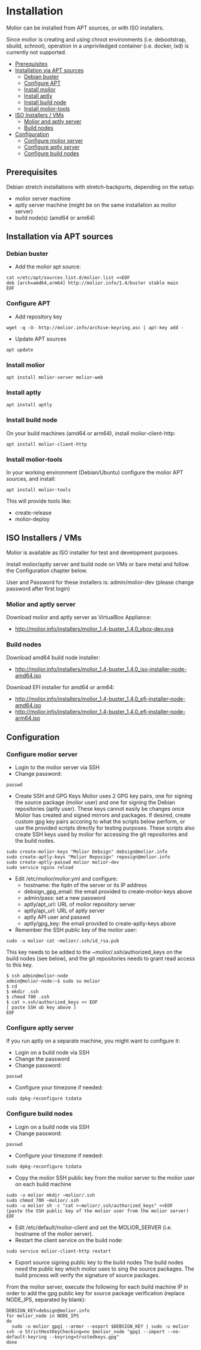 # Installation

Molior can be installed from APT sources, or with ISO installers.

Since molior is creating and using chroot environments (i.e. debootstrap, sbuild, schroot),
operation in a unpriviledged container (i.e. docker, lxd) is currently not supported.

<!-- vim-markdown-toc GFM -->

* [Prerequisites](#prerequisites)
* [Installation via APT sources](#installation-via-apt-sources)
    * [Debian buster](#debian-buster)
    * [Configure APT](#configure-apt)
    * [Install molior](#install-molior)
    * [Install aptly](#install-aptly)
    * [Install build node](#install-build-node)
    * [Install molior-tools](#install-molior-tools)
* [ISO Installers / VMs](#iso-installers--vms)
    * [Molior and aptly server](#molior-and-aptly-server)
    * [Build nodes](#build-nodes)
* [Configuration](#configuration)
    * [Configure molior server](#configure-molior-server)
    * [Configure aptly server](#configure-aptly-server)
    * [Configure build nodes](#configure-build-nodes)

<!-- vim-markdown-toc -->

## Prerequisites

Debian stretch installations with stretch-backports, depending on the setup:
- molior server machine
- aptly server machine (might be on the same installation as molior server)
- build node(s) (amd64 or arm64)

## Installation via APT sources

### Debian buster

- Add the molior apt source:
```
cat >/etc/apt/sources.list.d/molior.list <<EOF
deb [arch=amd64,arm64] http://molior.info/1.4/buster stable main
EOF
```

### Configure APT

- Add repository key
```
wget -q -O- http://molior.info/archive-keyring.asc | apt-key add -
```

- Update APT sources
```
apt update
```

### Install molior

```
apt install molior-server molior-web
```

### Install aptly

```
apt install aptly
```

### Install build node

On your build machines (amd64 or arm64), install molior-client-http:
```
apt install molior-client-http
```

### Install molior-tools

In your working environment (Debian/Ubuntu) configure the molior APT sources, and install:

```
apt install molior-tools
```

This will provide tools like:
- create-release
- molior-deploy

## ISO Installers / VMs

Molior is available as ISO installer for test and development purposes.

Install molior/aptly server and build node on VMs or bare metal and follow the Configuration chapter below.

User and Password for these installers is: admin/molior-dev (please change password after first login)

### Molior and aptly server

Download molior and aptly server as VirtualBox Appliance:
- http://molior.info/installers/molior_1.4-buster_1.4.0_vbox-dev.ova

### Build nodes

Download amd64 build node installer:
- http://molior.info/installers/molior_1.4-buster_1.4.0_iso-installer-node-amd64.iso

Download EFI installer for amd64 or arm64:
- http://molior.info/installers/molior_1.4-buster_1.4.0_efi-installer-node-amd64.iso
- http://molior.info/installers/molior_1.4-buster_1.4.0_efi-installer-node-arm64.iso

## Configuration

### Configure molior server

- Login to the molior server via SSH
- Change password:
```
passwd
```
- Create SSH and GPG Keys
  Molior uses 2 GPG key pairs, one for signing the source package (molior user) and one for signing the Debian repositories (aptly user).
  These keys cannot easily be changes once Molior has created and signed mirrors and packages.
  If desired, create custom gpg key pairs accoring to what the scripts below perform, or use the provided scripts directly for testing purposes.
  These scripts also create SSH keys used by molior for accessing the git repositories and the build nodes.
```
sudo create-molior-keys "Molior Debsign" debsign@molior.info
sudo create-aptly-keys "Molior Reposign" reposign@molior.info
sudo create-aptly-passwd molior molior-dev
sudo service nginx reload
```
- Edit /etc/molior/molior.yml and configure:
  - hostname: the fqdn of the server or its IP address
  - debsign_gpg_email: the email provided to create-molior-keys above
  - admin/pass: set a new password
  - aptly/apt_url: URL of molior repository server
  - aptly/api_url: URL of aptly server
  - aptly API user and passwd
  - aptly/gpg_key: the email provided to create-aptly-keys above
- Remember the SSH public key of the molior user:
```
sudo -u molior cat ~molior/.ssh/id_rsa.pub
```
  This key needs to be added to the ~molior/.ssh/authorized_keys on the build nodes (see below), and the git repositories needs to grant read access to this key.

```
$ ssh admin@molior-node
admin@molior-node:~$ sudo su molior
$ cd
$ mkdir .ssh
$ chmod 700 .ssh
$ cat >.ssh/authorized_keys << EOF
[ paste SSH ub key above ]
EOF
```

### Configure aptly server

If you run aptly on a separate machine, you might want to configure it:

- Login on a build node via SSH
- Change the password
- Change password:
```
passwd
```
- Configure your timezone if needed:
```
sudo dpkg-reconfigure tzdata
```

### Configure build nodes

- Login on a build node via SSH
- Change password:
```
passwd
```
- Configure your timezone if needed:
```
sudo dpkg-reconfigure tzdata
```
- Copy the molior SSH public key from the molior server to the molior user on each build machine
```
sudo -u molior mkdir ~molior/.ssh
sudo chmod 700 ~molior/.ssh
sudo -u molior sh -c "cat >~molior/.ssh/authorized_keys" <<EOF
(paste the SSH public key of the molior user from the molior server)
EOF
```

- Edit /etc/default/molior-client and set the MOLIOR_SERVER (i.e. hostname of the molior server).
- Restart the client service on the build node:
```
sudo service molior-client-http restart
```
- Export source signing public key to the build nodes
The build nodes need the public key which molior uses to sing the source packages. The build process will verify the signature of source packages.

From the molior server, execute the following for each build machine IP in order to add the gpg public key for source package verification (replace NODE_IPS, separated by blank):
```
DEBSIGN_KEY=debsign@molior.info
for molior_node in NODE_IPS
do
  sudo -u molior gpg1 --armor --export $DEBSIGN_KEY | sudo -u molior ssh -o StrictHostKeyChecking=no $molior_node "gpg1 --import --no-default-keyring --keyring=trustedkeys.gpg"
done
```
